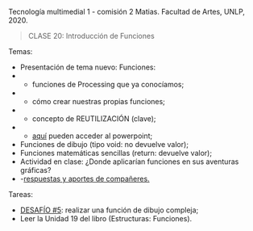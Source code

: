 Tecnología multimedial 1 - comisión 2 Matias. Facultad de Artes, UNLP, 2020.

> CLASE 20: Introducción de Funciones

Temas:

- Presentación de tema nuevo: Funciones:
- - funciones de Processing que ya conocíamos;
- - cómo crear nuestras propias funciones;
- - concepto de REUTILIZACIÓN (clave);
- - [aquí](https://docs.google.com/presentation/d/1-6lqBAVZji4Wv9-FosZS7yhF8CU2XxJJtCUTq4K4UQc/edit?usp=sharing) pueden acceder al powerpoint;
- Funciones de dibujo (tipo void: no devuelve valor);
- Funciones matemáticas sencillas (return: devuelve valor);
- Actividad en clase: ¿Donde aplicarían funciones en sus aventuras gráficas?
- -[respuestas y aportes de compañeres.](https://board.net/p/tmm1tp4ideas)


Tareas:
- [DESAFÍO #5](http://www.colaboratorio3.org/mod/forum/discuss.php?d=325): realizar una función de dibujo compleja;
- Leer la Unidad 19 del libro (Estructuras: Funciones).
